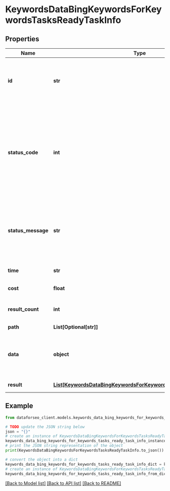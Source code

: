 # KeywordsDataBingKeywordsForKeywordsTasksReadyTaskInfo


## Properties

Name | Type | Description | Notes
------------ | ------------- | ------------- | -------------
**id** | **str** | task identifier unique task identifier in our system in the UUID format | [optional] 
**status_code** | **int** | status code of the task generated by DataForSEO, can be within the following range: 10000-60000 you can find the full list of the response codes here | [optional] 
**status_message** | **str** | informational message of the task you can find the full list of general informational messages here | [optional] 
**time** | **str** | execution time, seconds | [optional] 
**cost** | **float** | total tasks cost, USD | [optional] 
**result_count** | **int** | number of elements in the result array | [optional] 
**path** | **List[Optional[str]]** | URL path | [optional] 
**data** | **object** | contains the same parameters that you specified in the POST request | [optional] 
**result** | [**List[KeywordsDataBingKeywordsForKeywordsTasksReadyResultInfo]**](KeywordsDataBingKeywordsForKeywordsTasksReadyResultInfo.md) | array of results | [optional] 

## Example

```python
from dataforseo_client.models.keywords_data_bing_keywords_for_keywords_tasks_ready_task_info import KeywordsDataBingKeywordsForKeywordsTasksReadyTaskInfo

# TODO update the JSON string below
json = "{}"
# create an instance of KeywordsDataBingKeywordsForKeywordsTasksReadyTaskInfo from a JSON string
keywords_data_bing_keywords_for_keywords_tasks_ready_task_info_instance = KeywordsDataBingKeywordsForKeywordsTasksReadyTaskInfo.from_json(json)
# print the JSON string representation of the object
print(KeywordsDataBingKeywordsForKeywordsTasksReadyTaskInfo.to_json())

# convert the object into a dict
keywords_data_bing_keywords_for_keywords_tasks_ready_task_info_dict = keywords_data_bing_keywords_for_keywords_tasks_ready_task_info_instance.to_dict()
# create an instance of KeywordsDataBingKeywordsForKeywordsTasksReadyTaskInfo from a dict
keywords_data_bing_keywords_for_keywords_tasks_ready_task_info_from_dict = KeywordsDataBingKeywordsForKeywordsTasksReadyTaskInfo.from_dict(keywords_data_bing_keywords_for_keywords_tasks_ready_task_info_dict)
```
[[Back to Model list]](../README.md#documentation-for-models) [[Back to API list]](../README.md#documentation-for-api-endpoints) [[Back to README]](../README.md)


